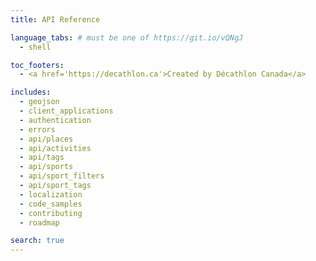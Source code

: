 ```yaml
---
title: API Reference

language_tabs: # must be one of https://git.io/vQNgJ
  - shell

toc_footers:
  - <a href='https://decathlon.ca'>Created by Décathlon Canada</a>

includes:
  - geojson
  - client_applications
  - authentication
  - errors
  - api/places
  - api/activities
  - api/tags
  - api/sports
  - api/sport_filters
  - api/sport_tags
  - localization
  - code_samples
  - contributing
  - roadmap

search: true
---
```

